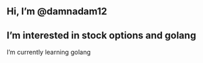  Hi, I’m @damnadam12
 -
 I’m interested in stock options and golang
 -
 I’m currently learning golang



<!---
damnadam12/damnadam12 is a ✨ special ✨ repository because its `README.md` (this file) appears on your GitHub profile.
You can click the Preview link to take a look at your changes.
--->

